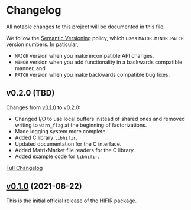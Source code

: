 # Changelog #

All notable changes to this project will be documented in this file.

We follow the [Semantic Versioning](https://semver.org/) policy, which uses `MAJOR.MINOR.PATCH` version numbers. In paticular,

- `MAJOR` version when you make incompatible API changes,
- `MINOR` version when you add functionality in a backwards compatible manner, and
- `PATCH` version when you make backwards compatible bug fixes.

## v0.2.0 (TBD) ##

Changes from [v0.1.0](https://github.com/hifirworks/hifir/releases/tag/v0.1.0) to v0.2.0:

- Changed I/O to use local buffers instead of shared ones and removed writing to `warn_flag` at the beginning of factorizations.
- Made logging system more complete.
- Added C library `libhifir`.
- Updated documentation for the C interface.
- Added MatrixMarket file readers for the C library.
- Added example code for `libhifir`.

[Full Changelog](https://github.com/hifirworks/hifir/compare/v0.1.0...HEAD)

## [v0.1.0](https://github.com/hifirworks/hifir/releases/tag/v0.1.0) (2021-08-22) ##

This is the initial official release of the HIFIR package.
